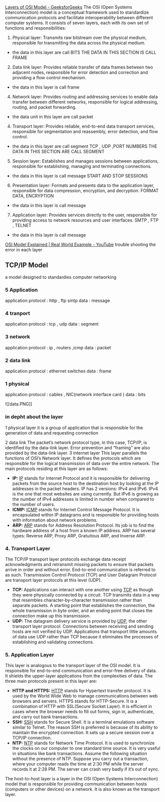 [Layers of OSI Model - GeeksforGeeks](https://www.geeksforgeeks.org/layers-of-osi-model/)
The OSI (Open Systems Interconnection) model is a conceptual framework used to standardize communication protocols and facilitate interoperability between different computer systems. It consists of seven layers, each with its own set of functions and responsibilities:

1.  Physical layer: Transmits raw bitstream over the physical medium, responsible for transmitting the data across the physical medium.
 - the data in this layer are call BITS 
 THE DATA IN THIS SECTION IS CALL FRAME
2.  Data link layer: Provides reliable transfer of data frames between two adjacent nodes, responsible for error detection and correction and providing a flow control mechanism. 
- the data in this layer is call frame 
4.  Network layer: Provides routing and addressing services to enable data transfer between different networks, responsible for logical addressing, routing, and packet forwarding. 
- the data unit in this layer are call packet 
4. Transport layer: Provides reliable, end-to-end data transport services, responsible for segmentation and reassembly, error detection, and flow control.
- the data in this layer are call segment 
TCP , UDP ,PORT NUMBERS 
THE DATA IN THIS SECTION ARE CALL SEGMENT
    
5.  Session layer: Establishes and manages sessions between applications, responsible for establishing, managing and terminating connections.
- the data in this layer is call message 
START  AND STOP SESSIIONS 
    
6.  Presentation layer: Formats and presents data to the application layer, responsible for data compression, encryption, and decryption.
FORMAT DATA, ENCRYPTION
- the data in this layer is call message 
    
7.  Application layer: Provides services directly to the user, responsible for providing access to network resources and user interfaces.
SMTP , FTP , TELNET
- the data in this layer is call message 
    


[OSI Model Explained | Real World Example - YouTube](https://www.youtube.com/watch?v=LANW3m7UgWs)
trouble shooting 
the error in each layer 
##  TCP/IP Model 
a model designed to standardies computer networking 
### 5 Application 
application protocol : http , ftp smtp 
data : message 
### 4 tranport 
application protocol : tcp , udp 
data  : segment
### 3 network 
application protocol : ip , routers ,icmp
data : packet 
### 2 data link 
application protocol : ethernet  switches 
data : frame 
### 1 physical
application protocol : cables , NIC(network interface card )
data : bits 


![[data.PNG]]


### in depht about the layer 
1 physical layer 
it is a group of application that is responsible for the generation of data and requesting connection

2 data link 
The packet’s network protocol type, in this case, TCP/IP, is identified by the data-link layer. Error prevention and “framing” are also provided by the data-link layer.
3 internet layer 
This layer parallels the functions of OSI’s Network layer. It defines the protocols which are responsible for the logical transmission of data over the entire network. The main protocols residing at this layer are as follows:

-   **IP:** [IP](https://www.geeksforgeeks.org/what-is-an-ip-address/) stands for Internet Protocol and it is responsible for delivering packets from the source host to the destination host by looking at the IP addresses in the packet headers. IP has 2 versions: IPv4 and IPv6. IPv4 is the one that most websites are using currently. But IPv6 is growing as the number of IPv4 addresses is limited in number when compared to the number of users.
-   **ICMP:** [ICMP](https://www.geeksforgeeks.org/difference-between-icmp-and-igmp/) stands for Internet Control Message Protocol. It is encapsulated within IP datagrams and is responsible for providing hosts with information about network problems.
-   **ARP:** [ARP](https://www.geeksforgeeks.org/how-address-resolution-protocol-arp-works/) stands for Address Resolution Protocol. Its job is to find the hardware address of a host from a known IP address. ARP has several types: Reverse ARP, Proxy ARP, Gratuitous ARP, and Inverse ARP.
### 4. Transport Layer

The TCP/IP transport layer protocols exchange data receipt acknowledgments and retransmit missing packets to ensure that packets arrive in order and without error. End-to-end communication is referred to as such. Transmission Control Protocol (TCP) and User Datagram Protocol are transport layer protocols at this level (UDP).

-   **TCP:** Applications can interact with one another using [TCP](https://www.geeksforgeeks.org/what-is-transmission-control-protocol-tcp/) as though they were physically connected by a circuit. TCP transmits data in a way that resembles character-by-character transmission rather than separate packets. A starting point that establishes the connection, the whole transmission in byte order, and an ending point that closes the connection make up this transmission.
-   **UDP:** The datagram delivery service is provided by [UDP](https://www.geeksforgeeks.org/user-datagram-protocol-udp/), the other transport layer protocol. Connections between receiving and sending hosts are not verified by UDP. Applications that transport little amounts of data use UDP rather than TCP because it eliminates the processes of establishing and validating connections.

### 5. Application Layer

This layer is analogous to the transport layer of the OSI model. It is responsible for end-to-end communication and error-free delivery of data. It shields the upper-layer applications from the complexities of data. The three main protocols present in this layer are:

-   **HTTP and HTTPS:** [HTTP](https://www.geeksforgeeks.org/difference-between-http-and-https-2/) stands for Hypertext transfer protocol. It is used by the World Wide Web to manage communications between web browsers and servers. HTTPS stands for HTTP-Secure. It is a combination of HTTP with SSL(Secure Socket Layer). It is efficient in cases where the browser needs to fill out forms, sign in, authenticate, and carry out bank transactions.
-   **SSH:** [SSH](https://www.geeksforgeeks.org/introduction-to-sshsecure-shell-keys/) stands for Secure Shell. It is a terminal emulations software similar to Telnet. The reason SSH is preferred is because of its ability to maintain the encrypted connection. It sets up a secure session over a TCP/IP connection.
-   **NTP:** [NTP](https://www.geeksforgeeks.org/network-time-protocol-ntp/) stands for Network Time Protocol. It is used to synchronize the clocks on our computer to one standard time source. It is very useful in situations like bank transactions. Assume the following situation without the presence of NTP. Suppose you carry out a transaction, where your computer reads the time at 2:30 PM while the server records it at 2:28 PM. The server can crash very badly if it’s out of sync.

The host-to-host layer is a layer in the OSI (Open Systems Interconnection) model that is responsible for providing communication between hosts (computers or other devices) on a network. It is also known as the transport layer.
